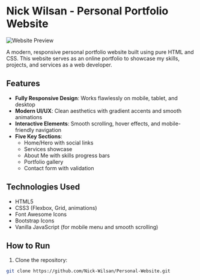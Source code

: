 # Nick Wilsan - Personal Portfolio Website

![Website Preview](https://via.placeholder.com/800x400?text=Website+Preview+Here)

A modern, responsive personal portfolio website built using pure HTML and CSS. This website serves as an online portfolio to showcase my skills, projects, and services as a web developer.

## Features

- **Fully Responsive Design**: Works flawlessly on mobile, tablet, and desktop
- **Modern UI/UX**: Clean aesthetics with gradient accents and smooth animations
- **Interactive Elements**: Smooth scrolling, hover effects, and mobile-friendly navigation
- **Five Key Sections**:
  - Home/Hero with social links
  - Services showcase
  - About Me with skills progress bars
  - Portfolio gallery
  - Contact form with validation

## Technologies Used

- HTML5
- CSS3 (Flexbox, Grid, animations)
- Font Awesome Icons
- Bootstrap Icons
- Vanilla JavaScript (for mobile menu and smooth scrolling)

## How to Run

1. Clone the repository:
```bash
git clone https://github.com/Nick-Wilsan/Personal-Website.git
